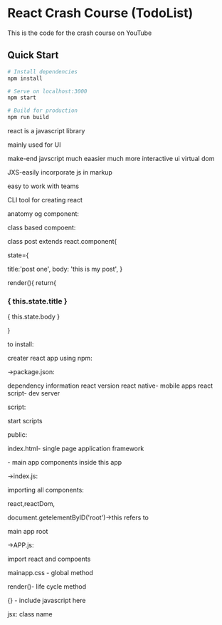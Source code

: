 # React Crash Course (TodoList)

This is the code for the crash course on YouTube

## Quick Start

```bash
# Install dependencies
npm install

# Serve on localhost:3000
npm start

# Build for production
npm run build
```
react is a javascript library

mainly used for UI

make-end javscript much eaasier
much more interactive ui
virtual dom

JXS-easily incorporate js in markup

easy to work with teams

CLI tool for creating react

anatomy og component:

class based compoent:

class post extends react.component{

state={

title:'post one',
body: 'this is my post',
}

render(){
return{
<div>
<h3>{ this.state.title } </h3>
<p>{ this.state.body } </p>
</div>
}



to install:

creater react app using npm:

->package.json:

dependency information
react version
react native- mobile apps
react script- dev server

script:

start scripts


public:

index.html- single page application framework

<div id="root"></div>   - main app components inside this app



->index.js:

importing all components:

react,reactDom,

document.getelementByID('root')->this refers to 

main app root

->APP.js:

import react and compoents

mainapp.css - global method

render()- life cycle method

{} - include javascript here

jsx: class name
